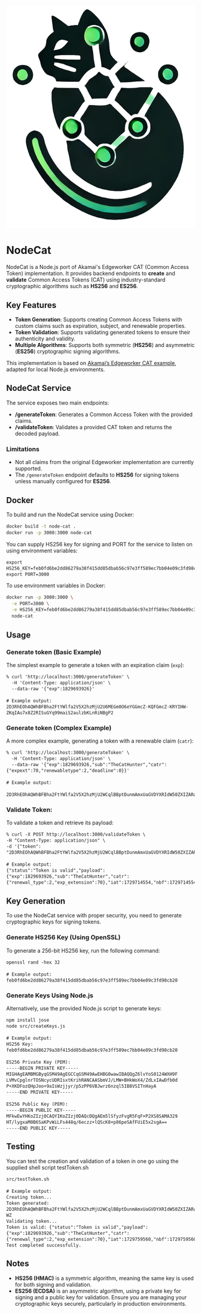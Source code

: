 ![Node Cat Logo](images/logo.png)
# NodeCat

NodeCat is a Node.js port of Akamai's Edgeworker CAT (Common Access Token) implementation. It provides backend endpoints to **create** and **validate** Common Access Tokens (CAT) using industry-standard cryptographic algorithms such as **HS256** and **ES256**.

## Key Features
- **Token Generation**: Supports creating Common Access Tokens with custom claims such as expiration, subject, and renewable properties.
- **Token Validation**: Supports validating generated tokens to ensure their authenticity and validity.
- **Multiple Algorithms**: Supports both symmetric (**HS256**) and asymmetric (**ES256**) cryptographic signing algorithms.
  
This implementation is based on [Akamai’s Edgeworker CAT example](https://github.com/akamai/edgeworkers-examples/tree/master/delivery/media/cat), adapted for local Node.js environments.

## NodeCat Service

The service exposes two main endpoints:
- **/generateToken**: Generates a Common Access Token with the provided claims.
- **/validateToken**: Validates a provided CAT token and returns the decoded payload.

### Limitations
- Not all claims from the original Edgeworker implementation are currently supported.
- The `/generateToken` endpoint defaults to **HS256** for signing tokens unless manually configured for **ES256**.

## Docker

To build and run the NodeCat service using Docker:

```bash
docker build -t node-cat .
docker run -p 3000:3000 node-cat
```

You can supply HS256 key for signing and PORT for the service to listen on using environment variables:

```
export HS256_KEY=feb0fd6be2dd86279a38f415dd85dbab56c97e3ff589ec7bb04e09c3fd98cb20
export PORT=3000
```

To use environment variables in Docker:
```bash
docker run -p 3000:3000 \
  -e PORT=3000 \
  -e HS256_KEY=feb0fd6be2dd86279a38f415dd85dbab56c97e3ff589ec7bb04e09c3fd98cb20 \
  node-cat
```

## Usage

### Generate token (Basic Example)
The simplest example to generate a token with an expiration claim (``exp``):
```
% curl 'http://localhost:3000/generateToken' \       
  -H 'Content-Type: application/json' \
  --data-raw '{"exp":1829693926}'                         

# Example output:
2D3RhEOhAQWhBFBha2FtYWlfa2V5X2hzMjU2U6MEGm0O6eYGGmcZ-KQFGmcZ-KRYIHW-ZKqIAu7x8Z2RISuGYq99maiS2aulzbKLnRiNBgP2
```

### Generate token (Complex Example)
A more complex example, generating a token with a renewable claim (``catr``):
```
% curl 'http://localhost:3000/generateToken' \
  -H 'Content-Type: application/json' \
  --data-raw '{"exp":1829693926,"sub":"TheCatHunter","catr":{"expext":70,"renewabletype":2,"deadline":0}}'

# Example output:
  2D3RhEOhAQWhBFBha2FtYWlfa2V5X2hzMjU2WCqlBBptDunmAmxUaGVDYXRIdW50ZXIZARaiAAIBGEYGGmcZWXoFGmcZWXpYIDWdOGh_yV1OZx6eGrJ7RyjcXZM4FhDS9DGXyHMl_toU
```

### Validate Token:
To validate a token and retrieve its payload:
```
% curl -X POST http://localhost:3000/validateToken \
-H "Content-Type: application/json" \
-d '{"token": "2D3RhEOhAQWhBFBha2FtYWlfa2V5X2hzMjU2WCqlBBptDunmAmxUaGVDYXRIdW50ZXIZARaiAAIBGEYGGmcZWXoFGmcZWXpYIDWdOGh_yV1OZx6eGrJ7RyjcXZM4FhDS9DGXyHMl_toU"}'

# Example output:
{"status":"Token is valid","payload":{"exp":1829693926,"sub":"TheCatHunter","catr":{"renewal_type":2,"exp_extension":70},"iat":1729714554,"nbf":1729714554}}
```

## Key Generation

To use the NodeCat service with proper security, you need to generate cryptographic keys for signing tokens.

### Generate HS256 Key (Using OpenSSL)
To generate a 256-bit HS256 key, run the following command:
```
openssl rand -hex 32

# Example output:
feb0fd6be2dd86279a38f415dd85dbab56c97e3ff589ec7bb04e09c3fd98cb20
```

### Generate Keys Using Node.js
Alternatively, use the provided Node.js script to generate keys:
```
npm install jose
node src/createKeys.js

# Example output:
HS256 Key: feb0fd6be2dd86279a38f415dd85dbab56c97e3ff589ec7bb04e09c3fd98cb20

ES256 Private Key (PEM): 
-----BEGIN PRIVATE KEY-----
MIGHAgEAMBMGByqGSM49AgEGCCqGSM49AwEHBG0wawIBAQQgZ6lvYoS0124WXH9F
LVMvCpglnrTOSNcycUDRIsxtKrihRANCAASbmVJ/LMW+BHkWoX4/ZdLxIAwDfb0d
P+XKDFozQHpJoo+9aIsWzjjyr/p5zPP6VBJwrz6nzql5IB8VSITnHayA
-----END PRIVATE KEY-----

ES256 Public Key (PEM): 
-----BEGIN PUBLIC KEY-----
MFkwEwYHKoZIzj0CAQYIKoZIzj0DAQcDQgAEm5lSfyzFvgR5FqF+P2XS8SAMA329
HT/lygxaM0B6SaKPvWiLFs448q/6eczz+lQScK8+p86peSAfFUiE5x2sgA==
-----END PUBLIC KEY-----
```

## Testing
You can test the creation and validation of a token in one go using the supplied shell script testToken.sh
```
src/testToken.sh

# Example output:
Creating token...
Token generated: 2D3RhEOhAQWhBFBha2FtYWlfa2V5X2hzMjU2WCqlBBptDunmAmxUaGVDYXRIdW50ZXIZARaiAAIBGEYGGmcaCUgFGmcaCUhYINXqkeJ6TjMsk2gxt6MdBBb1lGnlo7HhWPfa_5wSW-WZ
Validating token...
Token is valid: {"status":"Token is valid","payload":{"exp":1829693926,"sub":"TheCatHunter","catr":{"renewal_type":2,"exp_extension":70},"iat":1729759560,"nbf":1729759560}}
Test completed successfully.
```

## Notes
- **HS256 (HMAC)** is a symmetric algorithm, meaning the same key is used for both signing and validation.
- **ES256 (ECDSA)** is an asymmetric algorithm, using a private key for signing and a public key for validation.
Ensure you are managing your cryptographic keys securely, particularly in production environments.
